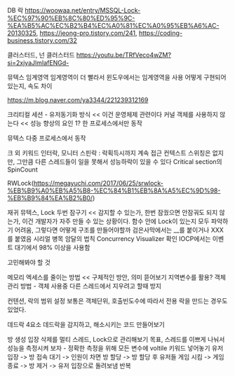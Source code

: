 DB 락
https://woowaa.net/entry/MSSQL-Lock-%EC%97%90%EB%8C%80%ED%95%9C-%EA%B5%AC%EC%B2%B4%EC%A0%81%EC%A0%95%EB%A6%AC-20130325, https://jeong-pro.tistory.com/241, https://coding-business.tistory.com/32

클러스터드, 넌 클러스터드
https://youtu.be/TRfVeco4wZM?si=2xjyaJlmIafENGd-


뮤텍스
임계영역
임계영역이 더 빨라서 윈도우에서는 임계영역을 사용
어떻게 구현되어있는지, 속도 차이 

https://m.blog.naver.com/ya3344/221239312169

크리티컬 세션 - 유저동기화 방식 << 이건 운영체제 관련이다
커널 객체를 사용하지 않는다 << 성능 향상의 요인 1?
한 프로세스에서만 동작

뮤텍스
다중 프로세스에서 동작


크 외 키워드
인터락, 모니터
스핀락 : 락획득시까지 계속 접근 컨텍스트 스위칭은 없지만, 그만큼 다른 스레드들이 일을 못해서 성능하락이 있을 수 있다
  Critical section의 SpinCount
  
RWLock(https://megayuchi.com/2017/06/25/srwlock-%EB%B9%A0%EB%A5%B8-%EC%84%B1%EB%8A%A5%EC%9D%98-%EB%B9%84%EA%B2%B0/)

재귀 뮤텍스, Lock 두번 잠구기 << 감지할 수 있는가, 한번 잠궜으면 안잠궈도 되지 않는가, 이건 개발자가 자주 만들 수 있는 상황이다. 함수 안에 Lock이 있는지 모두 파악하기 어려움, 그렇다면 어떻게 구조를 만들어야할까
검은사막에서는 __를 붙이거나 XXX를 붙였음
시리얼 병목 암달의 법칙
Concurrency Visualizer 확인
IOCP에서는 이벤트 대기에서 98% 이상을 사용함


고민해봐야 할 것

메모리 엑세스를 줄이는 방법 << 구체적인 방안, 의미 뜯어보기
지역변수를 활용?
객체 관리 방법 - 객체 사용중 다른 스레드에서 지우려고 할때 방지


컨텐션, 락의 범위 설정
보통은 객체단위, 호출빈도수에 따라서 전용 락을 만드는 경우도 있었다.


데드락 4요소
데드락을 감지하고, 해소시키는 코드 만들어보기



방 생성 입장 삭제를 멀티 스레드, Lock으로 관리해보기
목표, 스레드를 이쁘게 나눠서 성능을 측정시켜 보자 - 정확한 측정을 위해 모든 변수에 voltile 키워드 넣어놓기
유저 입장 -> 방 접속 대기 -> 인원이 차면 방 할당 -> 방 할당 후 유저들 게임 시킴 -> 게임 종료 -> 방 제거 -> 유저 입장으로 돌려보냄 반복
